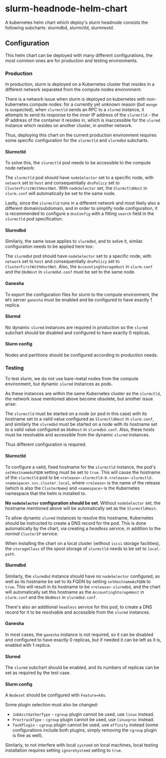 # slurm-headnode-helm-chart

A kubernetes helm chart which deploy's slurm headnode consists the following
subcharts: slurmdbd, slurmctld, slurmrestd.

## Configuration

This helm chart can be deployed with many different configurations, the most
common ones are for production and testing environments.

### Production

In production, slurm is deployed on a Kubernetes cluster that resides in a
different network separated from the compute nodes environment.

There is a network issue when slurm is deployed on
kubernetes with non-kubernetes compute nodes: for a currently yet unknown
reason (but `munge` is suspected), when `slurmctld` sends an RPC to a `slurmd`
instance, it attempts to send its response to the *inner* IP address of the
`slurmctld` - the IP address of the container it resides in, which is
inaccessible for the `slurmd` instance which resides on another cluster, in
another network.

Thus, deploying this chart on the current production environment requires some
specific configuration for the `slurmctld` and `slurmdbd` subcharts.

#### Slurmctld

To solve this, the `slurmctld` pod needs to be accessible to the compute node
network:

The `slurmctld` pod should have `nodeSelector` set to a specific node, with
`network` set to `host` and consequentially `dnsPolicy` set to
`ClusterFirstWithHostNet`. With `nodeSelector` set, the `SlurmctldHost` in
`slurm.conf` will automatically be set to the same node.

Lastly, since the `slurmctld` runs in a different network and most likely also
a different domain/subdomain, and in order to simplify node configuration, it
is recommended to configure a `dnsConfig` with a fitting `search` field in the
`slurmctld` pod specification.

#### Slurmdbd

Similarly, the same issue applies to `slurmdbd`, and to solve it, similar.
configuration needs to be applied here too:

The `slurmdbd` pod should have `nodeSelector` set to a specific node, with
`network` set to `host` and consequentially `dnsPolicy` set to
`ClusterFirstWithHostNet`. Also, the `AccountingStorageHost` in `slurm.conf`
and the `DbdHost` in `slurmdbd.conf` must be set to the same node.

#### Ganesha

To export the configuration files for slurm to the compute environment, the
`NFS` server `ganesha` must be enabled and be configured to have exactly 1
replica.

#### Slurmd

No dynamic `slurmd` instances are required in production so the `slurmd`
subchart should be disabled and configured to have exactly 0 replicas.

#### Slurm config

Nodes and partitions should be configured according to production needs.

### Testing

To test slurm, we do not use bare-metal nodes from the compute environment,
but dynamic `slurmd` instances as pods.

As these instances are within the same Kubernetes cluster as the `slurmctld`,
the network issue mentioned above become obsolete, but another issue arise:

The `slurmctld` must be started on a node (or pod in this case) with its
hostname set to a valid value configured as `SlurmctldHost` in `slurm.conf`,
and similarly the `slurmdbd` must be started on a node with its hostname set
to a valid value configured as `DbdHost` in `slurmdbd.conf`. Also, these hosts
must be resolvable and accessible from the dynamic `slurmd` instances.

Thus different configuration is required.

#### Slurmctld

To configure a valid, fixed hostname for the `slurmctld` instance, the pod's
`setHostnameAsFQDN` setting must be set to `true`. This will cause the hostname
of the `slurmctld` pod to be
`<release>-slurmctld-0.<release>-slurmctld.<namespace>.svc.cluster.local`,
where `<release>` is the name of the release (which is also the `ClusterName`)
and `<namespace>` is the Kubernetes namespace that the helm is installed to.

**No `nodeSelector` configuration should be set**. Without `nodeSelector` set,
the hostname mentioned above will be automatically set as the `SlurmctldHost`.

To allow dynamic `slurmd` instances to resolve this hostname, Kubernetes
should be instructed to create a DNS record for the pod. This is done
automatically by the chart, via creating a *headless* service, in addition to
the *normal* `ClusterIP` service.

When installing the chart on a local cluster (without `iscsi` storage
facilities), the `storageClass` of the spool storage of `slurmctld`
needs to be set to `local-path`.

#### Slurmdbd

Similarly, the `slurmdbd` instance should have *no* `nodeSelector` configured,
as well as its hostname be set to its FQDN by setting `setHostnameAsFQDN` to
`true`. This will result in its hostname to be `<release>-slurmdbd`, and the
chart will automatically set this hostname as the `AccountingStorageHost` in
`slurm.conf` and the `DbdHost` in `slurmdbd.conf`.

There's also an additional `headless` service for this pod, to create a DNS
record for it to be resolvable and accessible from the `slurmd` instances.

#### Ganesha

In most cases, the `ganesha` instance is not required, so it can be disabled
and configured to have exactly 0 replicas, but if needed it can be left as it
is, enabled with 1 replica.

#### Slurmd

The `slurmd` subchart should be enabled, and its numbers of replicas can be
set as required by the test case.

#### Slurm config

A `Nodeset` should be configured with `Feature=k8s`.

Some plugin selection must also be changed:

- `JobAcctGatherType` - `cgroup` plugin cannot be used, use `linux` instead.
- `ProctrackType` - `cgroup` plugin cannot be used, use `linuxproc` instead.
- `TaskPlugin` - `cgroup` plugin cannot be used, use `affinity` instead (some
  configurations include both plugins, simply removing the `cgroup` plugin is
  fine as well).

Similarly, to not interfere with local `systemd` on local machines, local
testing installation requires setting `ignoreSystemd` setting to `true`.
